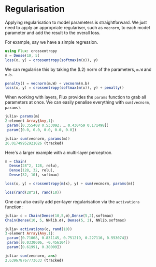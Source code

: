 # Regularisation

Applying regularisation to model parameters is straightforward. We just need to
apply an appropriate regulariser, such as `vecnorm`, to each model parameter and
add the result to the overall loss.

For example, say we have a simple regression.

```julia
using Flux: crossentropy
m = Dense(10, 5)
loss(x, y) = crossentropy(softmax(m(x)), y)
```

We can regularise this by taking the (L2) norm of the parameters, `m.W` and `m.b`.

```julia
penalty() = vecnorm(m.W) + vecnorm(m.b)
loss(x, y) = crossentropy(softmax(m(x)), y) + penalty()
```

When working with layers, Flux provides the `params` function to grab all
parameters at once. We can easily penalise everything with `sum(vecnorm, params)`.

```julia
julia> params(m)
2-element Array{Any,1}:
 param([0.355408 0.533092; … 0.430459 0.171498])
 param([0.0, 0.0, 0.0, 0.0, 0.0])

julia> sum(vecnorm, params(m))
26.01749952921026 (tracked)
```

Here's a larger example with a multi-layer perceptron.

```julia
m = Chain(
  Dense(28^2, 128, relu),
  Dense(128, 32, relu),
  Dense(32, 10), softmax)

loss(x, y) = crossentropy(m(x), y) + sum(vecnorm, params(m))

loss(rand(28^2), rand(10))
```

One can also easily add per-layer regularisation via the `activations` function:

```julia
julia> c = Chain(Dense(10,5,σ),Dense(5,2),softmax)
Chain(Dense(10, 5, NNlib.σ), Dense(5, 2), NNlib.softmax)

julia> activations(c, rand(10))
3-element Array{Any,1}:
 param([0.71068, 0.831145, 0.751219, 0.227116, 0.553074])
 param([0.0330606, -0.456104])
 param([0.61991, 0.38009])

julia> sum(vecnorm, ans)
2.639678767773633 (tracked)
```
